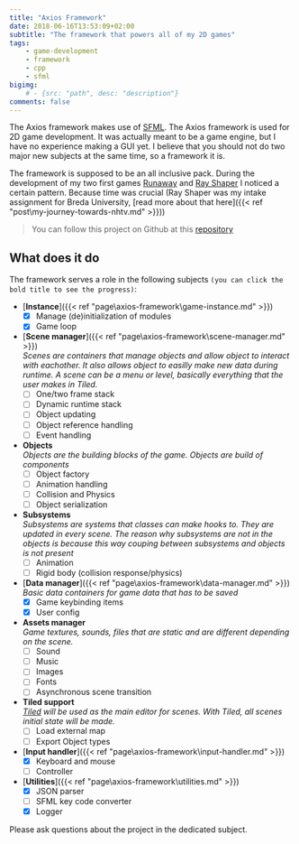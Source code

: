 ```yaml
---
title: "Axios Framework"
date: 2018-06-16T13:53:09+02:00
subtitle: "The framework that powers all of my 2D games"
tags: 
    - game-development
    - framework
    - cpp
    - sfml
bigimg: 
    # - {src: "path", desc: "description"}
comments: false
---
```

The Axios framework makes use of [SFML](https://www.sfml-dev.org/). The Axios framework is used for 2D game development. It was actually meant to be a game engine, but I have no experience making a GUI yet. I believe that you should not do two major new subjects at the same time, so a framework it is. 
<!--more-->

The framework is supposed to be an all inclusive pack. During the development of my two first games [Runaway](https://github.com/antjowie/Runaway) and [Ray Shaper](https://github.com/antjowie/Ray-Shaper) I noticed a certain pattern. Because time was crucial (Ray Shaper was my intake assignment for Breda University, [read more about that here]({{< ref "post\my-journey-towards-nhtv.md" >}}))

> You can follow this project on Github at this [repository](https://github.com/antjowie/axios-framework)

## What does it do
The framework serves a role in the following subjects `(you can click the bold title to see the progress)`:

-  [**Instance**]({{< ref "page\axios-framework\game-instance.md" >}})
    - [X] Manage (de)initialization of modules
    - [X] Game loop
-  [**Scene manager**]({{< ref "page\axios-framework\scene-manager.md" >}})  
    _Scenes are containers that manage objects and allow object to interact with eachother. It also allows object to easilly make new data during runtime. A scene can be a menu or level, basically everything that the user makes in Tiled._  
    - [ ] One/two frame stack
    - [ ] Dynamic runtime stack
    - [ ] Object updating
    - [ ] Object reference handling
    - [ ] Event handling
-  **Objects**  
    _Objects are the building blocks of the game. Objects are build of components_
    - [ ] Object factory
    - [ ] Animation handling
    - [ ] Collision and Physics
    - [ ] Object serialization
-  **Subsystems**  
    _Subsystems are systems that classes can make hooks to. They are updated in every scene. The reason why subsystems are not in the objects is because this way couping between subsystems and objects is not present_
    - [ ] Animation
    - [ ] Rigid body (collision response/physics)
- [**Data manager**]({{< ref "page\axios-framework\data-manager.md" >}})  
    _Basic data containers for game data that has to be saved_
    - [X] Game keybinding items
    - [X] User config
- **Assets manager**  
    _Game textures, sounds, files that are static and are different depending on the scene._
    - [ ] Sound
    - [ ] Music
    - [ ] Images
    - [ ] Fonts
    - [ ] Asynchronous scene transition
- **Tiled support**  
    _[Tiled](https://www.mapeditor.org/) will be used as the main editor for scenes. With Tiled, all scenes initial state will be made._
    - [ ] Load external map
    - [ ] Export Object types
- [**Input handler**]({{< ref "page\axios-framework\input-handler.md" >}})
    - [X] Keyboard and mouse
    - [ ] Controller
- [**Utilities**]({{< ref "page\axios-framework\utilities.md" >}})
    - [X] JSON parser
    - [ ] SFML key code converter
    - [X] Logger

Please ask questions about the project in the dedicated subject. 